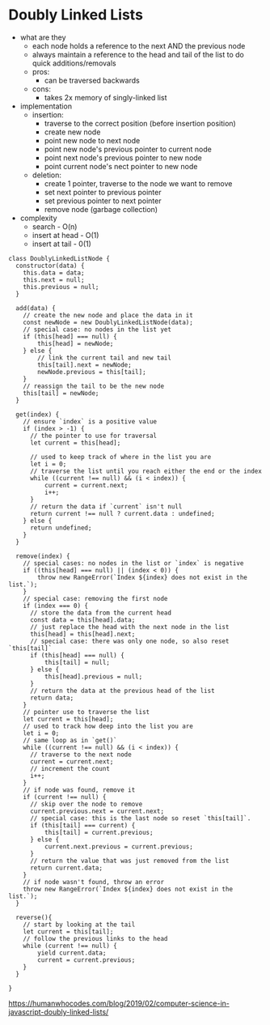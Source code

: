 # Doubly Linked Lists 
- what are they 
  - each node holds a reference to the next AND the previous node 
  - always maintain a reference to the head and tail of the list to do quick additions/removals 
  - pros:
    - can be traversed backwards 
  - cons: 
    - takes 2x memory of singly-linked list 
- implementation 
  - insertion:
    - traverse to the correct position (before insertion position)
    - create new node 
    - point new node to next node 
    - point new node's previous pointer to current node 
    - point next node's previous pointer to new node 
    - point current node's nect pointer to new node 
  - deletion: 
    - create 1 pointer, traverse to the node we want to remove 
    - set next pointer to previous pointer 
    - set previous pointer to next pointer 
    - remove node (garbage collection)
- complexity 
  - search - O(n)
  - insert at head - O(1)
  - insert at tail - 0(1)

```JS
class DoublyLinkedListNode {
  constructor(data) {
    this.data = data;
    this.next = null;
    this.previous = null;
  }

  add(data) {
    // create the new node and place the data in it
    const newNode = new DoublyLinkedListNode(data);  
    // special case: no nodes in the list yet
    if (this[head] === null) {
        this[head] = newNode;
    } else {
        // link the current tail and new tail
        this[tail].next = newNode;
        newNode.previous = this[tail];
    }
    // reassign the tail to be the new node
    this[tail] = newNode;
  }

  get(index) {
    // ensure `index` is a positive value
    if (index > -1) {
      // the pointer to use for traversal
      let current = this[head];

      // used to keep track of where in the list you are
      let i = 0;
      // traverse the list until you reach either the end or the index
      while ((current !== null) && (i < index)) {
          current = current.next;
          i++;          
      }
      // return the data if `current` isn't null
      return current !== null ? current.data : undefined;
    } else {
      return undefined;
    }
  }

  remove(index) {
    // special cases: no nodes in the list or `index` is negative
    if ((this[head] === null) || (index < 0)) {
        throw new RangeError(`Index ${index} does not exist in the list.`);
    }
    // special case: removing the first node
    if (index === 0) {
      // store the data from the current head
      const data = this[head].data;
      // just replace the head with the next node in the list
      this[head] = this[head].next;
      // special case: there was only one node, so also reset `this[tail]`
      if (this[head] === null) {
          this[tail] = null;
      } else {
          this[head].previous = null;
      }
      // return the data at the previous head of the list
      return data;
    }
    // pointer use to traverse the list
    let current = this[head];
    // used to track how deep into the list you are
    let i = 0;
    // same loop as in `get()`
    while ((current !== null) && (i < index)) {
      // traverse to the next node
      current = current.next;
      // increment the count
      i++;
    }
    // if node was found, remove it
    if (current !== null) {
      // skip over the node to remove
      current.previous.next = current.next;
      // special case: this is the last node so reset `this[tail]`.
      if (this[tail] === current) {
          this[tail] = current.previous;
      } else {
          current.next.previous = current.previous;
      }
      // return the value that was just removed from the list
      return current.data;
    }
    // if node wasn't found, throw an error
    throw new RangeError(`Index ${index} does not exist in the list.`);
  }

  reverse(){
    // start by looking at the tail
    let current = this[tail];
    // follow the previous links to the head
    while (current !== null) {
        yield current.data;
        current = current.previous;
    }
  }

}
```
https://humanwhocodes.com/blog/2019/02/computer-science-in-javascript-doubly-linked-lists/